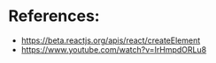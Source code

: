 
# References:

- https://beta.reactjs.org/apis/react/createElement
- https://www.youtube.com/watch?v=IrHmpdORLu8